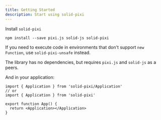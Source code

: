 ```yaml
---
title: Getting Started
description: Start using solid-pixi
---
```


Install `solid-pixi`

`npm install --save pixi.js solid-js solid-pixi`

If you need to execute code in environments that don't support `new Function`, use `solid-pixi-unsafe` instead.

The library has no dependencies, but requires `pixi.js` and `solid-js` as a peers.

And in your application:

```tsx
import { Application } from 'solid-pixi/Application'
// or
import { Application } from 'solid-pixi'

export function App() {
  return <Application></Application>
}
```
